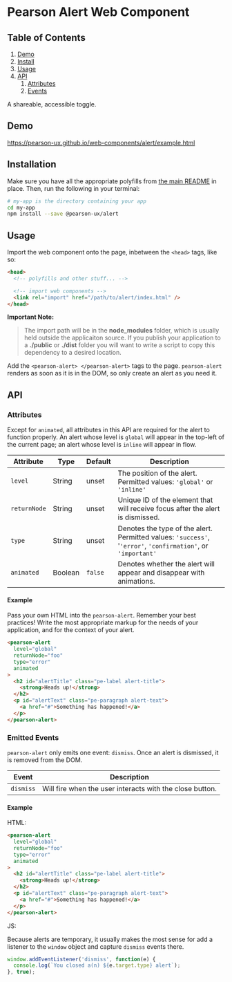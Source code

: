 # Pearson Alert Web Component

## Table of Contents

1. [Demo](#demo)
2. [Install](#install)
3. [Usage](#usage)
4. [API](#api)
   1. [Attributes](#api-attributes)
   2. [Events](#api-events)

A shareable, accessible toggle.

<a name="demo"></a>

## Demo

https://pearson-ux.github.io/web-components/alert/example.html

<a name="install"></a>

## Installation

Make sure you have all the appropriate polyfills from [the main README](https://github.com/pearson-ux/web-components/blob/master/README.md) in place. Then, run the following in your terminal:

```bash
# my-app is the directory containing your app
cd my-app
npm install --save @pearson-ux/alert
```

<a name="usage"></a>

## Usage

Import the web component onto the page, inbetween the `<head>` tags, like so:

```html
<head>
  <!-- polyfills and other stuff... -->

  <!-- import web components -->
  <link rel="import" href="/path/to/alert/index.html" />
</head>
```

**Important Note:**

> The import path will be in the **node_modules** folder, which is usually held outside the applicaiton source. If you publish your application to a **./public** or **./dist** folder you will want to write a script to copy this dependency to a desired location.

Add the `<pearson-alert> </pearson-alert>` tags to the page. `pearson-alert` renders as soon as it is in the DOM, so only create an alert as you need it.

<a name="api"></a>

## API

<a name="api-attributes"></a>

### Attributes

Except for `animated`, all attributes in this API are required for the alert to function properly. An alert whose level is `global` will appear in the top-left of the current page; an alert whose level is `inline` will appear in flow.

| Attribute    | Type    | Default | Description                                                                                                  |
| ------------ | ------- | ------- | ------------------------------------------------------------------------------------------------------------ |
| `level`      | String  | unset   | The position of the alert. Permitted values: `'global'` or `'inline'`                                        |
| `returnNode` | String  | unset   | Unique ID of the element that will receive focus after the alert is dismissed.                               |
| `type`       | String  | unset   | Denotes the type of the alert. Permitted values: `'success'`, '`'error'`, `'confirmation'`, or `'important'` |
| `animated`   | Boolean | `false` | Denotes whether the alert will appear and disappear with animations.                                         |

<a name="api-attributes-example"></a>

#### Example

Pass your own HTML into the `pearson-alert`. Remember your best practices! Write the most appropriate markup for the needs of your application, and for the context of your alert.

```html
<pearson-alert
  level="global"
  returnNode="foo"
  type="error"
  animated
>
  <h2 id="alertTitle" class="pe-label alert-title">
    <strong>Heads up!</strong>
  </h2>
  <p id="alertText" class="pe-paragraph alert-text">
    <a href="#">Something has happened!</a>
  </p>
</pearson-alert>
```

<a name="api-events"></a>

### Emitted Events

`pearson-alert` only emits one event: `dismiss`. Once an alert is dismissed, it is removed from the DOM.

| Event     | Description                                              |
| --------- | -------------------------------------------------------- |
| `dismiss` | Will fire when the user interacts with the close button. |

<a name="api-events-example"></a>

#### Example

HTML:

```html
<pearson-alert
  level="global"
  returnNode="foo"
  type="error"
  animated
>
  <h2 id="alertTitle" class="pe-label alert-title">
    <strong>Heads up!</strong>
  </h2>
  <p id="alertText" class="pe-paragraph alert-text">
    <a href="#">Something has happened!</a>
  </p>
</pearson-alert>
```

JS:

Because alerts are temporary, it usually makes the most sense for add a listener to the `window` object and capture `dismiss` events there.

```js
window.addEventListener('dismiss', function(e) {
  console.log(`You closed a(n) ${e.target.type} alert`);
}, true);
```
